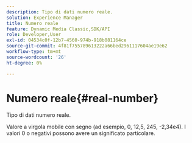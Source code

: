 ```yaml
---
description: Tipo di dati numero reale.
solution: Experience Manager
title: Numero reale
feature: Dynamic Media Classic,SDK/API
role: Developer,User
exl-id: 04534c0f-12b7-4560-974b-918b081164ce
source-git-commit: 4f81f755789613222a66bed2961117604ae19e62
workflow-type: tm+mt
source-wordcount: '26'
ht-degree: 0%

---
```


# Numero reale{#real-number}

Tipo di dati numero reale.

Valore a virgola mobile con segno (ad esempio, 0, 12,5, 245, -2,34e4). I valori 0 o negativi possono avere un significato particolare.
